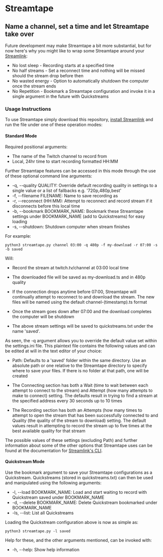# Streamtape

## Name a channel, set a time and let Streamtape take over

Future development may make Streamtape a bit more substantial, but for now here's why you might like to wrap some Streamtape around your [Streamlink](https://github.com/streamlink/streamlink):

* No lost sleep - Recording starts at a specified time 
* No half streams - Set a reconnect time and nothing will be missed should the stream drop before then
* No wasted energy - Option to automatically shutdown the computer once the stream ends
* No Repetition - Bookmark a Streamtape configuration and invoke it in a single argument in the future with Quickstreams

### Usage Instructions

To use Streamtape simply download this repository, [install Streamlink](https://streamlink.github.io/install.html) and run the file under one of these operation modes:

#### Standard Mode

Required positional arguments:

* The name of the Twitch channel to record from
* Local, 24hr time to start recording formatted HH:MM

Further Streamtape features can be accessed in this mode through the use of these optional command line arguments:

* -q, --quality QUALITY: Override default recording quality in settings to a single value or a list of fallbacks e.g. '720p,480p,best'
* -f, --filename FILENAME: Name to save recording as
* -r, --reconnect (HH:MM): Attempt to reconnect and record stream if it disconnects before this local time
* -b, --bookmark BOOKMARK_NAME: Bookmark these Streamtape settings under BOOKMARK_NAME (add to Quickstreams) for easy loading
* -s, --shutdown: Shutdown computer when stream finishes


For example:
```
python3 streamtape.py channel 03:00 -q 480p -f my-download -r 07:00 -s -b saved
```
Will:
* Record the stream at twitch&#46;tv/channel at 03:00 local time  

* The downloaded file will be saved as my-download.ts and in 480p quality

* If the connection drops anytime before 07:00, Streamtape will continually attempt to reconnect to and download the stream. The new files will be named using the default channel-(timestamp).ts format

* Once the stream goes down after 07:00 and the download completes the computer will be shutdown

* The above stream settings will be saved to quickstreams.txt under the name 'saved'. 

As seen, the -q argument allows you to override the default value set within the settings.ini file. This plaintext file contains the following values and can be edited at will in the text editor of your choice:

* Path: Defaults to a 'saved' folder within the same directory. Use an absolute path or one relative to the Streamtape directory to specify where to save your files. If there is no folder at that path, one will be created

* The Connecting section has both a Wait (time to wait between each attempt to connect to the stream) and Attempt (how many attempts to make to connect) setting. The defaults result in trying to find a stream at the specified address every 30 seconds up to 10 times

* The Recording section has both an Attempts (how many times to attempt to open the stream that has been successfully connected to and Quality (the quality of the stream to download) setting. The default values result in attempting to record the stream up to five times at the best available quality for that stream

The possible values of these settings (excluding Path) and further information about some of the other options that Streamtape uses can be found at the documentation for [Streamlink's CLI](https://streamlink.github.io/cli.html).

#### Quickstream Mode

Use the bookmark argument to save your Streamtape configurations as a Quickstream. Quickstreams (stored in quickstreams.txt) can then be used and manipulated using the following arguments:

* -l, --load BOOKMARK_NAME: Load and start waiting to record with Quickstream saved under BOOKMARK_NAME
* -d, --delete BOOKMARK_NAME: Delete Quickstream bookmarked under BOOKMARK_NAME
* -ls, --list: List all Quickstreams

Loading the Quickstream configuration above is now as simple as:
```
python3 streamtape.py -l saved
```
Help for these, and the other arguments mentioned, can be invoked with:
* -h, --help: Show help information